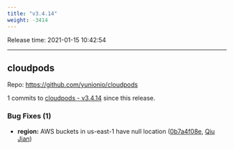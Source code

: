 ```yaml
---
title: "v3.4.14"
weight: -3414
---
```


Release time: 2021-01-15 10:42:54

---
## cloudpods

Repo: https://github.com/yunionio/cloudpods

1 commits to [cloudpods - v3.4.14] since this release.

### Bug Fixes (1)
- **region:** AWS buckets in us-east-1 have null location ([0b7a4f08e](https://github.com/yunionio/cloudpods/commit/0b7a4f08e19514c3b3b61a8f65b7051cf6c9695e), [Qiu Jian](mailto:qiujian@yunionyun.com))

[cloudpods - v3.4.14]: https://github.com/yunionio/cloudpods/compare/v3.4.13...v3.4.14
